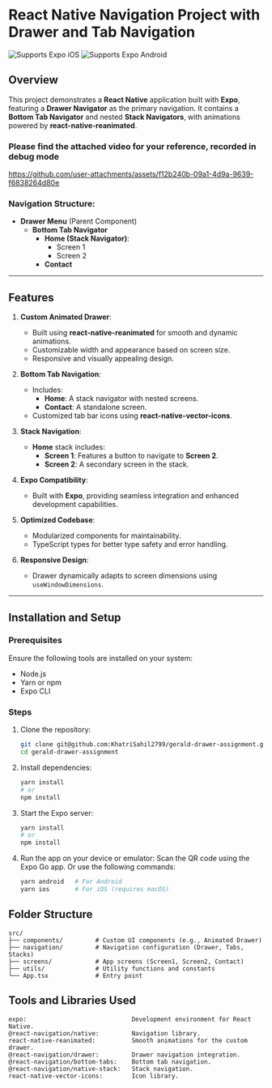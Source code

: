 # React Native Navigation Project with Drawer and Tab Navigation

<p>
  <!-- iOS -->
  <img alt="Supports Expo iOS" longdesc="Supports Expo iOS" src="https://img.shields.io/badge/iOS-4630EB.svg?style=flat-square&logo=APPLE&labelColor=999999&logoColor=fff" />
  <!-- Android -->
  <img alt="Supports Expo Android" longdesc="Supports Expo Android" src="https://img.shields.io/badge/Android-4630EB.svg?style=flat-square&logo=ANDROID&labelColor=A4C639&logoColor=fff" />
  <!-- Web -->
</p>

## Overview

This project demonstrates a **React Native** application built with **Expo**, featuring a **Drawer Navigator** as the primary navigation. It contains a **Bottom Tab Navigator** and nested **Stack Navigators**, with animations powered by **react-native-reanimated**.

### Please find the attached video for your reference, recorded in debug mode

https://github.com/user-attachments/assets/f12b240b-09a1-4d9a-9639-f6838264d80e



### Navigation Structure:

- **Drawer Menu** (Parent Component)
  - **Bottom Tab Navigator**
    - **Home (Stack Navigator)**:
      - Screen 1
      - Screen 2
    - **Contact**

---

## Features

1. **Custom Animated Drawer**:

   - Built using **react-native-reanimated** for smooth and dynamic animations.
   - Customizable width and appearance based on screen size.
   - Responsive and visually appealing design.

2. **Bottom Tab Navigation**:

   - Includes:
     - **Home**: A stack navigator with nested screens.
     - **Contact**: A standalone screen.
   - Customized tab bar icons using **react-native-vector-icons**.

3. **Stack Navigation**:

   - **Home** stack includes:
     - **Screen 1**: Features a button to navigate to **Screen 2**.
     - **Screen 2**: A secondary screen in the stack.

4. **Expo Compatibility**:

   - Built with **Expo**, providing seamless integration and enhanced development capabilities.

5. **Optimized Codebase**:

   - Modularized components for maintainability.
   - TypeScript types for better type safety and error handling.

6. **Responsive Design**:
   - Drawer dynamically adapts to screen dimensions using `useWindowDimensions`.

---

## Installation and Setup

### Prerequisites

Ensure the following tools are installed on your system:

- Node.js
- Yarn or npm
- Expo CLI

### Steps

1. Clone the repository:

   ```bash
   git clone git@github.com:KhatriSahil2799/gerald-drawer-assignment.git
   cd gerald-drawer-assignment
   ```

2. Install dependencies:
  
    ```bash
    yarn install
    # or
    npm install
    ```

3. Start the Expo server:
    ```bash
    yarn install
    # or
    npm install
    ```
4. Run the app on your device or emulator:
    Scan the QR code using the Expo Go app.
    Or use the following commands:
    ```bash
    yarn android   # For Android
    yarn ios       # For iOS (requires macOS)
    ```

## Folder Structure
    src/
    ├── components/         # Custom UI components (e.g., Animated Drawer)
    ├── navigation/         # Navigation configuration (Drawer, Tabs, Stacks)
    ├── screens/            # App screens (Screen1, Screen2, Contact)
    ├── utils/              # Utility functions and constants
    └── App.tsx             # Entry point


## Tools and Libraries Used
    expo:                             Development environment for React Native.
    @react-navigation/native:         Navigation library.
    react-native-reanimated:          Smooth animations for the custom drawer.
    @react-navigation/drawer:         Drawer navigation integration.
    @react-navigation/bottom-tabs:    Bottom tab navigation.
    @react-navigation/native-stack:   Stack navigation.
    react-native-vector-icons:        Icon library.




